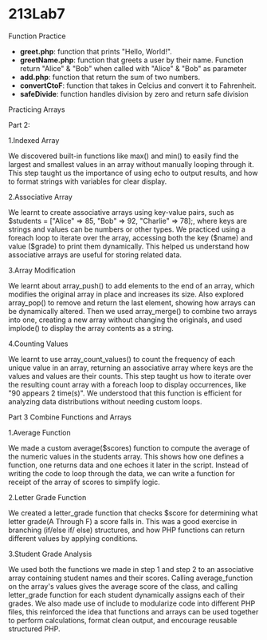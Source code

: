 # 213Lab7
Function Practice


- **greet.php**: function that prints "Hello, World!".
- **greetName.php**: function that greets a user by their name. Function return "Alice" & "Bob" when called with "Alice" & "Bob" as parameter
- **add.php**: function that return the sum of two numbers.
- **convertCtoF**: function that takes in Celcius and convert it to Fahrenheit.
- **safeDivide**: function handles division by zero and return safe division

Practicing Arrays




Part 2:

1.Indexed Array

We discovered built-in functions like max() and min() to easily find the largest and smallest values in an array without manually looping through it.
This step taught us the importance of using echo to output results, and how to format strings with variables for clear display.

2.Associative Array

We learnt to create associative arrays using key-value pairs, such as $students = ["Alice" => 85, "Bob" => 92, "Charlie" => 78];, where keys are strings and values can be numbers or other types.
We practiced using a foreach loop to iterate over the array, accessing both the key ($name) and value ($grade) to print them dynamically. This helped us understand how associative arrays are useful for storing related data.

3.Array Modification

We learnt about array_push() to add elements to the end of an array, which modifies the original array in place and increases its size.
Also explored array_pop() to remove and return the last element, showing how arrays can be dynamically altered.
Then we used array_merge() to combine two arrays into one, creating a new array without changing the originals, and used implode() to display the array contents as a string.

4.Counting Values

We learnt to use array_count_values() to count the frequency of each unique value in an array, returning an associative array where keys are the values and values are their counts.
This step taught us how to iterate over the resulting count array with a foreach loop to display occurrences, like "90 appears 2 time(s)".
We understood that this function is efficient for analyzing data distributions without needing custom loops.

Part 3 Combine Functions and Arrays

1.Average Function 

We made a custom average($scores) function to compute the average of the numeric values in the students array. This shows how one defines a function, one returns data and one echoes it later in the script. Instead of writing the code to loop through the data, we can write a function for receipt of the array of scores to simplify logic.

2.Letter Grade Function

We created a letter_grade function that checks $score for determining what letter grade(A Through F) a score falls in. This was a good exercise in branching (if/else if/ else) structures, and how PHP functions can return different values by applying conditions.

3.Student Grade Analysis

We used both the functions we made in step 1 and step 2 to an associative array containing student names and their scores. Calling average_function on the array's values gives the average score of the class, and calling letter_grade function for each student dynamically assigns each of their grades. We also made use of include to modularize code into different PHP files, this reinforced the idea that functions and arrays can be used together to perform calculations, format clean output, and encourage reusable structured PHP.
